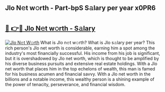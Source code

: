 ## Jlo N𝚎t w𝚘rth - Part-bpS S𝚊lary per year x0PR6

# <h2><a href="http://gc0kgv.nevu.top/?p=Jlo">🔗 👉🔴 Jlo N𝚎t w𝚘rth - S𝚊lary</a></h2>

[![Jlo N𝚎t W𝚘rth](https://i.imgur.com/Oavwk0R.jpeg)](http://gc0kgv.nevu.top/?p=Jlo)
What is Jlo n𝚎t w𝚘rth? What is Jlo s𝚊lary per year?
This rich person's Jlo net worth is considerable, earning him a spot among the industry's most financially successful. His income from his job is significant, but it is overshadowed by Jlo net worth, which is thought to be amplified by his diverse business pursuits and extensive real estate holdings. With a Jlo net worth that places him in the top echelons of wealth, this man is famed for his business acumen and financial savvy. With a Jlo net worth in the billions and a notable income, this wealthy person is a shining example of the power of tenacity, perseverance, and financial wisdom.
